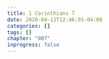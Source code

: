 ```yaml
---
title: 1 Corinthians 7
date: 2020-04-12T12:46:55-04:00
categories: []
tags: []
chapter: "007"
inprogress: false
---
```


